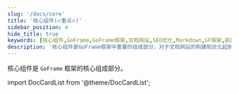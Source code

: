 ```yaml
---
slug: '/docs/core'
title: '核心组件(🔥重点🔥)'
sidebar_position: 4
hide_title: true
keywords: [核心组件,GoFrame,GoFrame框架,文档网站,SEO优化,Markdown,GF框架,前端开发,网站优化,前端技术]
description: '核心组件是GoFrame框架中重要的组成部分，对于文档网站的构建和优化起到关键作用。这篇文章将指导您如何在使用GoFrame构建的网站中实现高效的SEO优化策略。'
---
```


核心组件是 `GoFrame` 框架的核心组成部分。

import DocCardList from '@theme/DocCardList';

<DocCardList />
